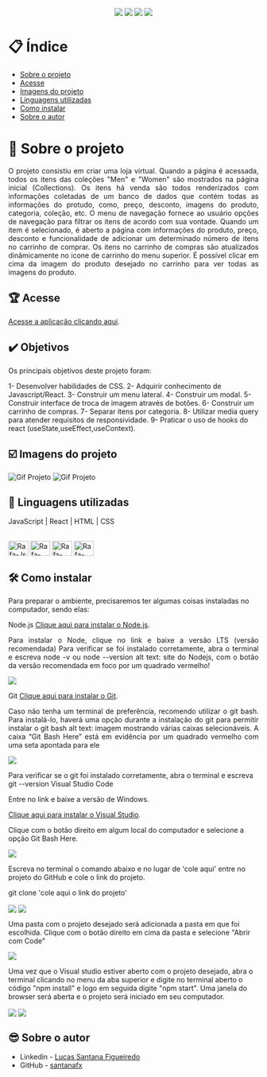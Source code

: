 <p align="center">
  <image
  src="https://img.shields.io/github/languages/count/santanafx/image-handler"
  />
  <image
  src="https://img.shields.io/github/languages/top/santanafx/image-handler"
  />
  <image
  src="https://img.shields.io/github/last-commit/santanafx/image-handler"
  />
  <image
  src="https://img.shields.io/github/watchers/santanafx/image-handler?style=social"
  />
</p>

# 📋 Índice

- [Sobre o projeto](#id01)
- [Acesse](#id02)
- [Imagens do projeto](#id03)
- [Linguagens utilizadas](#id04)
- [Como instalar](#id05)
- [Sobre o autor](#id06)

# 🚀 Sobre o projeto <a name="id01"></a>

<p align="justify">O projeto consistiu em criar uma loja virtual. Quando a página é acessada, todos os itens das coleções "Men" e "Women" são mostrados na página inicial (Collections). Os itens há venda são todos renderizados com informações coletadas de um banco de dados que contém todas as informações do protudo, como, preço, desconto, imagens do produto, categoria, coleção, etc. O menu de navegação fornece ao usuário opções de navegação para filtrar os itens de acordo com sua vontade. Quando um item é selecionado, é aberto a página com informações do produto, preço, desconto e funcionalidade de adicionar um determinado número de itens no carrinho de comprar. Os itens no carrinho de compras são atualizados dinâmicamente no icone de carrinho do menu superior. É possível clicar em cima da imagem do produto desejado no carrinho para ver todas as imagens do produto. </p>

## 🏆 Acesse <a name="id02"></a>

<a href="https://login-formulario-be49-ett5j6s85-santanafx.vercel.app/">Acesse a aplicação clicando aqui</a>.

## ✔️ Objetivos
<p align="justify">
  Os principais objetivos deste projeto foram:
  
  1- Desenvolver habilidades de CSS.
  2- Adquirir conhecimento de Javascript/React.
  3- Construir um menu lateral.
  4- Construir um modal.
  5- Construir interface de troca de imagem através de botões.
  6- Construir um carrinho de compras.
  7- Separar itens por categoria.
  8- Utilizar media query para atender requisitos de responsividade.
  9- Praticar o uso de hooks do react (useState,useEffect,useContext).
</p>


## ☑️ Imagens do projeto <a name="id03"></a>

![Gif Projeto](./src/videos/desktop-gif.gif)
![Gif Projeto](./src/videos/desktop-gif-2.gif)

## 📝 Linguagens utilizadas<a name="id04"></a>

JavaScript | React | HTML | CSS

<div style="display: inline_block"><br>
  <img align="center" alt="Rafa-Js" height="30" width="40" src="https://raw.githubusercontent.com/devicons/devicon/master/icons/javascript/javascript-plain.svg">
  <img align="center" alt="Rafa-React" height="30" width="40" src="https://raw.githubusercontent.com/devicons/devicon/master/icons/react/react-original.svg">
  <img align="center" alt="Rafa-HTML" height="30" width="40" src="https://raw.githubusercontent.com/devicons/devicon/master/icons/html5/html5-original.svg">
  <img align="center" alt="Rafa-CSS" height="30" width="40" src="https://raw.githubusercontent.com/devicons/devicon/master/icons/css3/css3-original.svg">
</div>

## 🛠 Como instalar<a name="id05"></a>

Para preparar o ambiente, precisaremos ter algumas coisas instaladas no computador, sendo elas:

Node.js
<a href="https://nodejs.org/pt-br">Clique aqui para instalar o Node.js</a>.

<p align="justify">
Para instalar o Node, clique no link e baixe a versão LTS (versão recomendada)
Para verificar se foi instalado corretamente, abra o terminal e escreva node -v ou node --version
alt text: site do Nodejs, com o botão da versão recomendada em foco por um quadrado vermelho!
</p>

<img align="center" src='./src/images/readme/instrucao-node.png'>

Git
<a href="https://git-scm.com/download/windows">Clique aqui para instalar o Git</a>.

<p align="justify">
Caso não tenha um terminal de preferência, recomendo utilizar o git bash. Para instalá-lo, haverá uma opção durante a instalação do git para permitir instalar o git bash
alt text: imagem mostrando várias caixas selecionáveis. A caixa “Git Bash Here” está em evidência por um quadrado vermelho com uma seta apontada para ele
</p>

<img align="center" src='./src/images/readme/instrucao-git.png'>

Para verificar se o git foi instalado corretamente, abra o terminal e escreva git --version
Visual Studio Code

Entre no link e baixe a versão de Windows.

<a href="https://code.visualstudio.com/download">Clique aqui para instalar o Visual Studio</a>.

Clique com o botão direito em algum local do computador e selecione a opção Git Bash Here.

<img align="center" src='./src/images/readme/instrucao-gitBashHere.png'>

Escreva no terminal o comando abaixo e no lugar de 'cole aqui' entre no projeto do GitHub e cole o link do projeto.

git clone 'cole aqui o link do projeto'

<img align="center" src='./src/images/readme/instrucao-clone.png'>

<img align="center" src='./src/images/readme/instrucao-gitClone.png'>

Uma pasta com o projeto desejado será adicionada a pasta em que foi escolhida.
Clique com o botão direito em cima da pasta e selecione "Abrir com Code"

<img align="center" src='./src/images/readme/instrucao-abrirCode.png'>

Uma vez que o Visual studio estiver aberto com o projeto desejado, abra o terminal clicando no menu da aba superior e digite no terminal aberto o código "npm install" e logo em seguida digite "npm start". Uma janela do browser será aberta e o projeto será iniciado em seu computador.

<img align="center" src='./src/images/readme/instrucao-terminal.png'>

<img align="center" src='./src/images/readme/instrucao-npm.png'>

## 😎 Sobre o autor<a name="id06"></a>

- Linkedin - [Lucas Santana Figueiredo](https://www.linkedin.com/in/lucas-santana-figueiredo/)
- GitHub - [santanafx](https://github.com/santanafx)
